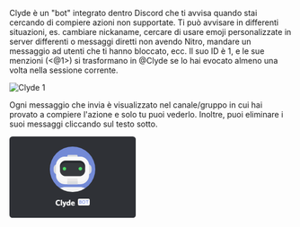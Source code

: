 <!-- TITLE:Clyde -->
<!-- SUBTITLE:Il bot di Discord -->

Clyde è un "bot" integrato dentro Discord che ti avvisa quando stai cercando di compiere azioni non supportate. Ti può avvisare in differenti situazioni, es. cambiare nickaname, cercare di usare emoji personalizzate in server differenti o  messaggi diretti non avendo Nitro, mandare un messaggio ad utenti che ti hanno bloccato, ecc. Il suo ID è 1, e le sue menzioni (<@1>) si trasformano in @Clyde se lo hai evocato almeno una volta nella sessione corrente.

![Clyde 1](https://i.imgur.com/DFZqk7R.png "Clyde 1")

Ogni messaggio che invia è visualizzato nel canale/gruppo in cui hai provato a compiere l'azione e solo tu puoi vederlo. Inoltre, puoi eliminare i suoi messaggi cliccando sul testo sotto. 

![Clyde 2](/uploads/clyde/newclyde.png "Clyde's User Profile")